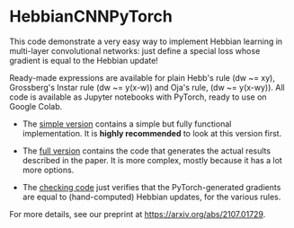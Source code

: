 # HebbianCNNPyTorch

This code demonstrate a very easy way to implement Hebbian learning in multi-layer convolutional networks: just define a special loss whose gradient is equal to the Hebbian update!

Ready-made expressions are available for plain Hebb's rule (dw ~= xy), Grossberg's Instar rule (dw ~= y(x-w)) and Oja's rule, (dw ~= y(x-wy)). All code is available as Jupyter notebooks with PyTorch, ready to use on Google Colab.

* The [simple version](https://github.com/ThomasMiconi/HebbianCNNPyTorch/blob/main/HebbGrad_Simple_Github.ipynb) contains a simple but fully functional implementation. It is **highly recommended** to look at this version first.

* The [full version](https://github.com/ThomasMiconi/HebbianCNNPyTorch/blob/main/HebbGrad_Github.ipynb) contains the code that generates the actual results described in the paper. It is more complex, mostly because it has a lot more options.

* The [checking code](https://github.com/ThomasMiconi/HebbianCNNPyTorch/blob/main/HebbGrad_CheckHebb.ipynb) just verifies that the PyTorch-generated gradients are equal to (hand-computed) Hebbian updates, for the various rules.

For more details, see our preprint at https://arxiv.org/abs/2107.01729.
